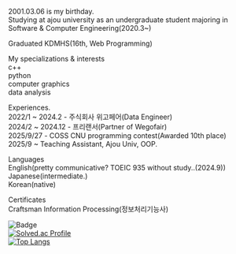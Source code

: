 2001.03.06 is my birthday.  
Studying at ajou university as an undergraduate student majoring in Software & Computer Engineering(2020.3~)

Graduated KDMHS(16th, Web Programming)


My specializations & interests  
c++  
python  
computer graphics  
data analysis  

  
Experiences.  
2022/1 ~ 2024.2 - 주식회사 위고페어(Data Engineer)  
2024/2 ~ 2024.12 - 프리랜서(Partner of Wegofair)   
2025/9/27 - COSS CNU programming contest(Awarded 10th place)  
2025/9 ~ Teaching Assistant, Ajou Univ, OOP.  
  

Languages  
English(pretty communicative? TOEIC 935 without study..(2024.9))  
Japanese(intermediate.)  
Korean(native)  


Certificates  
Craftsman Information
Processing(정보처리기능사)  


![Badge](https://cp-logo.vercel.app/codeforces/hellcat0306)  
[![Solved.ac Profile](http://mazassumnida.wtf/api/v2/generate_badge?boj=p030610)](https://solved.ac/p030610/)  
[![Top Langs](https://github-readme-stats.vercel.app/api/top-langs/?username=p030610)](https://github.com/anuraghazra/github-readme-stats)


